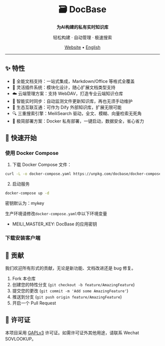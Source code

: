 <div align="center">
  <h1>🗃️ DocBase</h1>
  <p><strong>为AI构建的私有实时知识库</strong></p>
  <p>轻松构建 · 自动管理 · 极速搜索</p>
</div>

<p align="center">
  <a href="https://docbase.cc">Website</a> •
  <a href="./README.en.md">English</a>
</p>

---

## ✨ 特性

- 📂 全能文档支持：一站式集成，Markdown/Office 等格式全覆盖
- 🧩 灵活插件系统：模块化设计，随心扩展文档类型支持
- ☁️ 云端管理方案：支持 WebDAV，打造专业云端知识仓库
- 🚀 智能实时同步：自动监测文件更新知识库，再也无须手动维护
- 🔌 生态互联互通：可作为 Dify 外部知识库，扩展无限可能
- 🔍 三重搜索引擎：MeiliSearch 驱动，全文、模糊、向量检索无死角
- 🐳 极简部署方案：Docker 私有部署，一键启动，数据安全，省心省力

## 🚀 快速开始

### 使用 Docker Compose

1. 下载 Docker Compose 文件：

```bash
curl -L -o docker-compose.yaml https://unpkg.com/docbase/docker-compose.yaml
```

2. 启动服务

```bash
docker-compose up -d
```

密钥默认为：mykey

生产环境请修改`docker-compose.yaml`中以下环境变量

- MEILI_MASTER_KEY: DocBase 的应用密钥

### 下载安装客户端

<!-- 客户端版 -->
<!-- 前端插件管理页面 -->
<!-- 多知识库前端页面 -->
<!-- 本地自动部署 meilisearch -->
<!-- 整合 aiaw 前端 -->
<!-- 制作宣传视频发 bilibili -->
<!-- 制作图文发小红书 -->

## 🤝 贡献

我们欢迎所有形式的贡献，无论是新功能、文档改进还是 bug 修复。

1. Fork 本仓库
2. 创建您的特性分支 (`git checkout -b feature/AmazingFeature`)
3. 提交您的更改 (`git commit -m 'Add some AmazingFeature'`)
4. 推送到分支 (`git push origin feature/AmazingFeature`)
5. 开启一个 Pull Request

## 📄 许可证

本项目采用 [GAPLv3](LICENSE) 许可证。如需许可证外其他用途，请联系 Wechat SOVLOOKUP。

<!-- 下一步-->
<!-- 写 API (知识库、嵌入引擎管理) -->
<!-- 初始化参数（环境变量）配置写入 -->
<!-- webdav 知识库区分 -->
<!-- 测试功能 -->
<!-- 重写前端 -->
<!-- 自动构建(安装时自动生成数据库) -->
<!-- TODO 知识库 自动 mcp 服务器 -->

<!-- TODO 命令行（插件开发助手、快速启动本地 docbase） -->
<!-- TODO 文档补充更多搜索参数/插件管理/向量搜索配置教程/多知识库使用 -->
<!-- TODO 客户端版 -->
<!-- TODO 中间件插件（search、upsert、remove 操作可使用中间件拓展） -->
<!-- TODO 合集插件（多个插件为一个插件单元统一安装卸载） -->

<!-- 企业版 -->
<!-- 知识库自定义 dify 搜索的配置 -->
<!-- 文件时光旅行功能，记录修改记录 -->
<!-- 多用户 -->
<!-- OIDC 认证 -->
<!-- 知识库粒度的权限管理（webdav权限+搜索权限控制） -->
<!-- 知识库分享、挂载 -->
<!-- 前端 i8n -->
